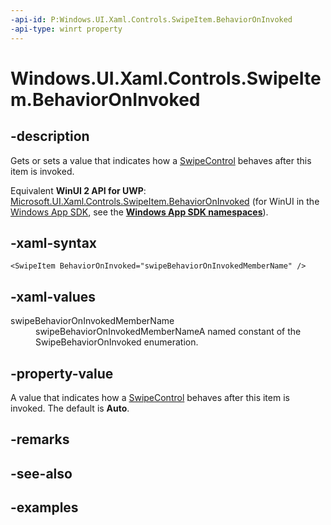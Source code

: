 ```yaml
---
-api-id: P:Windows.UI.Xaml.Controls.SwipeItem.BehaviorOnInvoked
-api-type: winrt property
---
```


<!-- Property syntax.
public SwipeBehaviorOnInvoked BehaviorOnInvoked { get;  set; }
-->

# Windows.UI.Xaml.Controls.SwipeItem.BehaviorOnInvoked

## -description

 Gets or sets a value that indicates how a [SwipeControl](swipecontrol.md) behaves after this item is invoked.
 
Equivalent **WinUI 2 API for UWP**: [Microsoft.UI.Xaml.Controls.SwipeItem.BehaviorOnInvoked](/windows/winui/api/microsoft.ui.xaml.controls.swipeitem.behavioroninvoked) (for WinUI in the [Windows App SDK](/windows/apps/windows-app-sdk/), see the **[Windows App SDK namespaces](/windows/windows-app-sdk/api/winrt/)**).

## -xaml-syntax

```xaml
<SwipeItem BehaviorOnInvoked="swipeBehaviorOnInvokedMemberName" />
```

## -xaml-values

<dl><dt>swipeBehaviorOnInvokedMemberName</dt><dd>swipeBehaviorOnInvokedMemberNameA named constant of the SwipeBehaviorOnInvoked enumeration.</dd>
</dl>

## -property-value

A value that indicates how a [SwipeControl](swipecontrol.md) behaves after this item is invoked. The default is **Auto**.

## -remarks

## -see-also

## -examples

